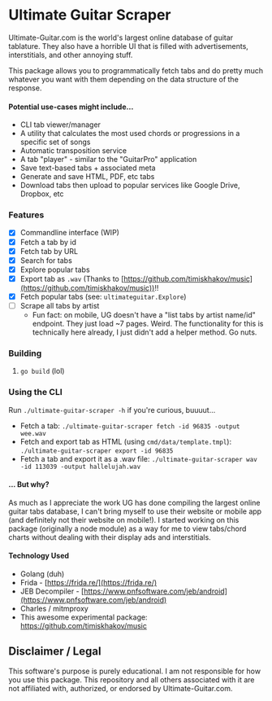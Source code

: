 # Ultimate Guitar Scraper  

Ultimate-Guitar.com is the world's largest online database of guitar tablature. They also have a horrible UI that is filled with advertisements, interstitials, and other annoying stuff.  

This package allows you to programmatically fetch tabs and do pretty much whatever you want with them depending on the data structure of the response. 

#### Potential use-cases might include...

- CLI tab viewer/manager  
- A utility that calculates the most used chords or progressions in a specific set of songs  
- Automatic transposition service  
- A tab "player" - similar to the "GuitarPro" application  
- Save text-based tabs + associated meta  
- Generate and save HTML, PDF, etc tabs  
- Download tabs then upload to popular services like Google Drive, Dropbox, etc  

### Features  

- [X] Commandline interface (WIP)
- [X] Fetch a tab by id  
- [X] Fetch tab by URL
- [X] Search for tabs  
- [X] Explore popular tabs  
- [X] Export tab as `.wav` (Thanks to [https://github.com/timiskhakov/music](https://github.com/timiskhakov/music))!!  
- [X] Fetch popular tabs (see: `ultimateguitar.Explore`)  
- [ ] Scrape all tabs by artist  
  -  Fun fact: on mobile, UG doesn't have a "list tabs by artist name/id" endpoint. They just load ~7 pages. Weird. The functionality for this is technically here already, I just didn't add a helper method. Go nuts.  

### Building  

1. `go build` (lol)  

### Using the CLI  

Run `./ultimate-guitar-scraper -h` if you're curious, buuuut...

- Fetch a tab: `./ultimate-guitar-scraper fetch -id 96835 -output wee.wav`  
- Fetch and export tab as HTML (using `cmd/data/template.tmpl`): `./ultimate-guitar-scraper export -id 96835`  
- Fetch a tab and export it as a .wav file: `./ultimate-guitar-scraper wav -id 113039 -output hallelujah.wav`  


#### ... But why?  

As much as I appreciate the work UG has done compiling the largest online guitar tabs database, I can't bring myself to use their website or mobile app (and definitely not their website on mobile!). I started working on this package (originally a node module) as a way for me to view tabs/chord charts without dealing with their display ads and interstitials.  


#### Technology Used

- Golang (duh)  
- Frida - [https://frida.re/](https://frida.re/)  
- JEB Decompiler - [https://www.pnfsoftware.com/jeb/android](https://www.pnfsoftware.com/jeb/android)  
- Charles / mitmproxy  
- This awesome experimental package: https://github.com/timiskhakov/music  


## Disclaimer / Legal  

This software's purpose is purely educational. I am not responsible for how you use this package. This repository and all others associated with it are not affiliated with, authorized, or endorsed by Ultimate-Guitar.com. 


